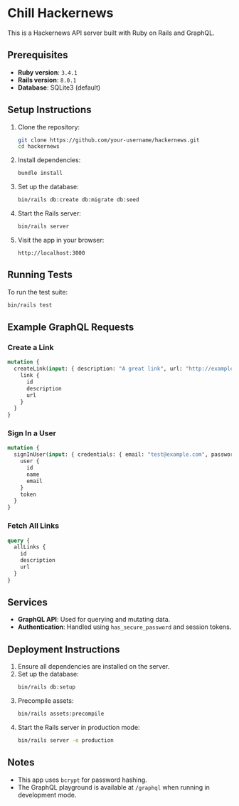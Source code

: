 # Chill Hackernews

This is a Hackernews API server built with Ruby on Rails and GraphQL.

## Prerequisites

- **Ruby version**: `3.4.1`
- **Rails version**: `8.0.1`
- **Database**: SQLite3 (default)

## Setup Instructions

1. Clone the repository:
   ```bash
   git clone https://github.com/your-username/hackernews.git
   cd hackernews
   ```

2. Install dependencies:
   ```bash
   bundle install
   ```

3. Set up the database:
   ```bash
   bin/rails db:create db:migrate db:seed
   ```

4. Start the Rails server:
   ```bash
   bin/rails server
   ```

5. Visit the app in your browser:
   ```
   http://localhost:3000
   ```

## Running Tests

To run the test suite:
```bash
bin/rails test
```

## Example GraphQL Requests

### Create a Link
```graphql
mutation {
  createLink(input: { description: "A great link", url: "http://example.com" }) {
    link {
      id
      description
      url
    }
  }
}
```

### Sign In a User
```graphql
mutation {
  signInUser(input: { credentials: { email: "test@example.com", password: "123456" } }) {
    user {
      id
      name
      email
    }
    token
  }
}
```

### Fetch All Links
```graphql
query {
  allLinks {
    id
    description
    url
  }
}
```

## Services

- **GraphQL API**: Used for querying and mutating data.
- **Authentication**: Handled using `has_secure_password` and session tokens.

## Deployment Instructions

1. Ensure all dependencies are installed on the server.
2. Set up the database:
   ```bash
   bin/rails db:setup
   ```
3. Precompile assets:
   ```bash
   bin/rails assets:precompile
   ```
4. Start the Rails server in production mode:
   ```bash
   bin/rails server -e production
   ```

## Notes

- This app uses `bcrypt` for password hashing.
- The GraphQL playground is available at `/graphql` when running in development mode.
